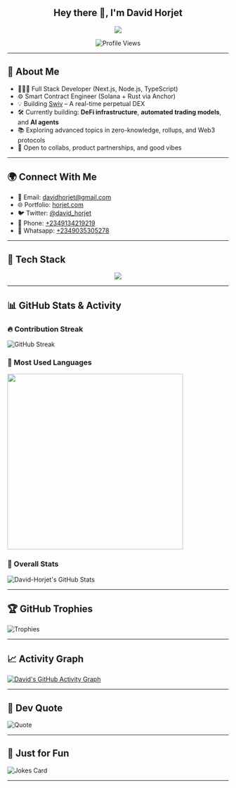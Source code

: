 <h2 align="center">Hey there 👋, I'm David Horjet</h2>

<p align="center">
  <a href="https://github.com/DenverCoder1/readme-typing-svg">
    <img src="https://readme-typing-svg.herokuapp.com?lines=Full+Stack+Developer;Solana+Smart+Contract+Engineer;Hackathon+Champion+%7C+DeFi+Native;Always+Shipping+Innovative+Ideas...&center=true&width=800&height=45" />
  </a>
</p>

<p align="center">
  <img src="https://komarev.com/ghpvc/?username=David-Horjet&style=flat-square&color=blue" alt="Profile Views" />
</p>

---

## 🚀 About Me

- 👨🏾‍💻 Full Stack Developer (Next.js, Node.js, TypeScript)
- ⚙️ Smart Contract Engineer (Solana + Rust via Anchor)
- 💡 Building [Swiv](https://swiv.xyz) – A real-time perpetual DEX
- 🛠 Currently building: **DeFi infrastructure**, **automated trading models**, and **AI agents**
- 📚 Exploring advanced topics in zero-knowledge, rollups, and Web3 protocols
- 🤝 Open to collabs, product partnerships, and good vibes

---

## 🌍 Connect With Me

- 📧 Email: [davidhorjet@gmail.com](mailto:davidhorjet@gmail.com)  
- 🌐 Portfolio: [horjet.com](https://www.horjet.com)  
- 🐦 Twitter: [@david_horjet](https://x.com/david_horjet)  
- 📱 Phone: [+2349134219219](tel:+2349134219219)
- 📱 Whatsapp: [+2349035305278](tel:+2349035305278)

---

## 🧰 Tech Stack

<p align="center">
  <a href="https://skillicons.dev">
    <img src="https://skillicons.dev/icons?i=nextjs,ts,react,rust,solidity,nodejs,express,mongodb,postgres,prisma,docker,vercel,git,github,figma,linux,vscode,py,cs,cpp,firebase,redux,aws,heroku,unity" />
  </a>
</p>

---

## 📊 GitHub Stats & Activity

### 🔥 Contribution Streak
![GitHub Streak](https://github-readme-streak-stats.herokuapp.com?user=David-Horjet&theme=tokyonight&date_format=M%20j%5B%2C%20Y%5D)

### 🧠 Most Used Languages
<img src="https://github-readme-stats.vercel.app/api/top-langs/?username=David-Horjet&layout=compact&title_color=00ff00&text_color=00ff00&langs_count=8&bg_color=000000" width="400"/>

### 🧩 Overall Stats
![David-Horjet's GitHub Stats](https://github-readme-stats.vercel.app/api?username=David-Horjet&theme=tokyonight&show_icons=true&count_private=true)

---

## 🏆 GitHub Trophies
![Trophies](https://github-profile-trophy.vercel.app/?username=David-Horjet&theme=gruvbox)

---

## 📈 Activity Graph
[![David's GitHub Activity Graph](https://github-readme-activity-graph.vercel.app/graph?username=David-Horjet&theme=tokyo-night)](https://github.com/ashutosh00710/github-readme-activity-graph)

---

## 🔮 Dev Quote
![Quote](https://quotes-github-readme.vercel.app/api?type=horizontal&theme=radical)

---

## 🤣 Just for Fun
![Jokes Card](https://readme-jokes.vercel.app/api?theme=tokyonight&hideBorder)

---

<!---
David-Horjet/David-Horjet is a ✨ special ✨ repository because its `README.md` appears on your GitHub profile.
--->
